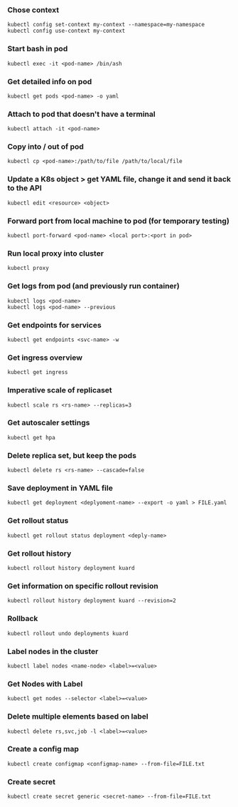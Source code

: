 ### Chose context
    kubectl config set-context my-context --namespace=my-namespace
    kubectl config use-context my-context

### Start bash in pod
    kubectl exec -it <pod-name> /bin/ash

### Get detailed info on pod
    kubectl get pods <pod-name> -o yaml

### Attach to pod that doesn't have a terminal
    kubectl attach -it <pod-name>

### Copy into / out of pod
    kubectl cp <pod-name>:/path/to/file /path/to/local/file

### Update a K8s object > get YAML file, change it and send it back to the API
    kubectl edit <resource> <object>

### Forward port from local machine to pod (for temporary testing)
    kubectl port-forward <pod-name> <local port>:<port in pod>

### Run local proxy into cluster
    kubectl proxy

### Get logs from pod (and previously run container)
    kubectl logs <pod-name>
    kubectl logs <pod-name> --previous

### Get endpoints for services
    kubectl get endpoints <svc-name> -w

### Get ingress overview
    kubectl get ingress

### Imperative scale of replicaset
    kubectl scale rs <rs-name> --replicas=3

### Get autoscaler settings
    kubectl get hpa

### Delete replica set, but keep the pods
    kubectl delete rs <rs-name> --cascade=false

### Save deployment in YAML file
    kubectl get deployment <deplyoment-name> --export -o yaml > FILE.yaml

### Get rollout status
    kubectl get rollout status deployment <deply-name>

### Get rollout history
    kubectl rollout history deployment kuard

### Get information on specific rollout revision
    kubectl rollout history deployment kuard --revision=2

### Rollback
    kubectl rollout undo deployments kuard

### Label nodes in the cluster
    kubectl label nodes <name-node> <label>=<value>

### Get Nodes with Label
    kubectl get nodes --selector <label>=<value>

### Delete multiple elements based on label
    kubectl delete rs,svc,job -l <label>=<value>

### Create a config map 
    kubectl create configmap <configmap-name> --from-file=FILE.txt

### Create secret
    kubectl create secret generic <secret-name> --from-file=FILE.txt